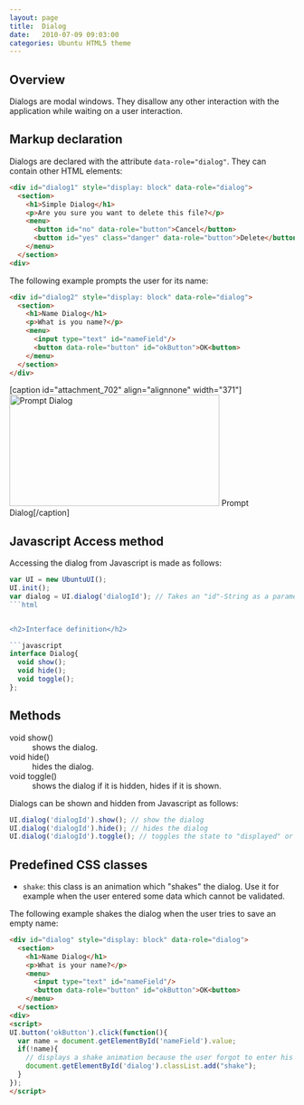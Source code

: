 ```yaml
---
layout: page
title:  Dialog
date:   2010-07-09 09:03:00
categories: Ubuntu HTML5 theme
---
```


<h2>Overview</h2>
Dialogs are modal windows. They disallow any other interaction with the application while waiting on a user interaction.


<h2>Markup declaration</h2>
Dialogs are declared with the attribute <code>data-role="dialog"</code>. They can contain other HTML elements:

```html
<div id="dialog1" style="display: block" data-role="dialog">
  <section>
    <h1>Simple Dialog</h1>
    <p>Are you sure you want to delete this file?</p>
    <menu>
      <button id="no" data-role="button">Cancel</button>
      <button id="yes" class="danger" data-role="button">Delete</button>
    </menu>
  </section>
<div>
```

The following example prompts the user for its name:

```html
<div id="dialog2" style="display: block" data-role="dialog">
  <section>
    <h1>Name Dialog</h1>
    <p>What is you name?</p>
    <menu>
      <input type="text" id="nameField"/>
      <button data-role="button" id="okButton">OK<button>
    </menu>
  </section>
</div>
```

[caption id="attachment_702" align="alignnone" width="371"]<a href="http://daniel-beck.org/wp-content/uploads/dialogTextInput.png"><img src="http://daniel-beck.org/wp-content/uploads/dialogTextInput.png" alt="Prompt Dialog" width="371" height="197" class="size-full wp-image-702" /></a> Prompt Dialog[/caption]


<h2>Javascript Access method</h2>

Accessing the dialog from Javascript is made as follows:

```javascript
var UI = new UbuntuUI();
UI.init();
var dialog = UI.dialog('dialogId'); // Takes an "id"-String as a parameter. 
```html


<h2>Interface definition</h2>

```javascript
interface Dialog{
  void show();
  void hide();
  void toggle();
};
```


<h2>Methods</h2>

<dl>
<dt>void show()</dt>
<dd>shows the dialog.</dd>

<dt>void hide()</dt>
<dd>hides the dialog.</dd>

<dt>void toggle()</dt>
<dd>shows the dialog if it is hidden, hides if it is shown.</dd>

</dl>

Dialogs can be shown and hidden from Javascript as follows:

```javascript
UI.dialog('dialogId').show(); // show the dialog
UI.dialog('dialogId').hide(); // hides the dialog
UI.dialog('dialogId').toggle(); // toggles the state to "displayed" or "hidden"
```


<h2>Predefined CSS classes</h2>

<ul>
<li><code>shake</code>: this class is an animation which "shakes" the dialog. Use it for example when the user entered some data which cannot be validated.</li>
</ul>

The following example shakes the dialog when the user tries to save an empty name:

```html
<div id="dialog" style="display: block" data-role="dialog">
  <section>
    <h1>Name Dialog</h1>
    <p>What is your name?</p>
    <menu>
      <input type="text" id="nameField"/>
      <button data-role="button" id="okButton">OK<button>
    </menu>
  </section>
<div>
<script>
UI.button('okButton').click(function(){
  var name = document.getElementById('nameField').value;
  if(!name){
    // displays a shake animation because the user forgot to enter his name
    document.getElementById('dialog').classList.add("shake");
  }
});
</script>
```